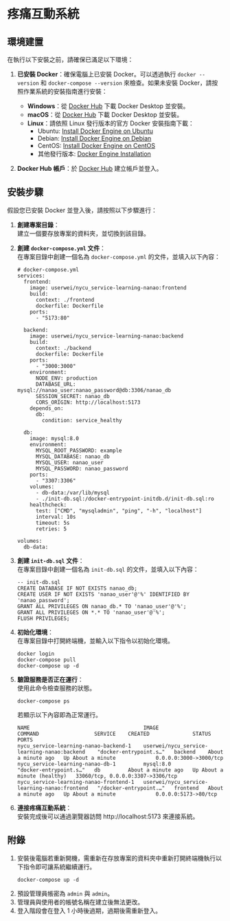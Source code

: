 # 疼痛互動系統

## 環境建置

在執行以下安裝之前，請確保已滿足以下環境：

1. **已安裝 Docker**：確保電腦上已安裝 Docker。可以透過執行 `docker --version` 和 `docker-compose --version` 來檢查。如果未安裝 Docker，請按照作業系統的安裝指南進行安裝：
   - **Windows**：從 [Docker Hub](https://hub.docker.com/editions/community/docker-ce-desktop-windows) 下載 Docker Desktop 並安裝。
   - **macOS**：從 [Docker Hub](https://hub.docker.com/editions/community/docker-ce-desktop-mac) 下載 Docker Desktop 並安裝。
   - **Linux**：請依照 Linux 發行版本的官方 Docker 安裝指南下載：
     - Ubuntu: [Install Docker Engine on Ubuntu](https://docs.docker.com/engine/install/ubuntu/)
     - Debian: [Install Docker Engine on Debian](https://docs.docker.com/engine/install/debian/)
     - CentOS: [Install Docker Engine on CentOS](https://docs.docker.com/engine/install/centos/)
     - 其他發行版本: [Docker Engine Installation](https://docs.docker.com/engine/install/)

2. **Docker Hub 帳戶**：於 [Docker Hub](https://hub.docker.com) 建立帳戶並登入。

## 安裝步驟

假設您已安裝 Docker 並登入後，請按照以下步驟進行：  

1. **創建專案目錄**：  
    建立一個要存放專案的資料夾，並切換到該目錄。

2. **創建 `docker-compose.yml` 文件**：  
    在專案目錄中創建一個名為 `docker-compose.yml` 的文件，並填入以下內容：  
    ```yaml=
    # docker-compose.yml
    services:
      frontend:
        image: userwei/nycu_service-learning-nanao:frontend
        build:
          context: ./frontend
          dockerfile: Dockerfile
        ports:
          - "5173:80"

      backend:
        image: userwei/nycu_service-learning-nanao:backend
        build:
          context: ./backend
          dockerfile: Dockerfile
        ports:
          - "3000:3000"
        environment:
          NODE_ENV: production
          DATABASE_URL: mysql://nanao_user:nanao_password@db:3306/nanao_db
          SESSION_SECRET: nanao_db
          CORS_ORIGIN: http://localhost:5173
        depends_on:
          db:
            condition: service_healthy

      db:
        image: mysql:8.0
        environment:
          MYSQL_ROOT_PASSWORD: example
          MYSQL_DATABASE: nanao_db
          MYSQL_USER: nanao_user
          MYSQL_PASSWORD: nanao_password
        ports:
          - "3307:3306"
        volumes:
          - db-data:/var/lib/mysql
          - ./init-db.sql:/docker-entrypoint-initdb.d/init-db.sql:ro
        healthcheck:
          test: ["CMD", "mysqladmin", "ping", "-h", "localhost"]
          interval: 10s
          timeout: 5s
          retries: 5

    volumes:
      db-data:
    ```
3. **創建 `init-db.sql` 文件**：  
    在專案目錄中創建一個名為 `init-db.sql` 的文件，並填入以下內容：  
    ```sql=
    -- init-db.sql
    CREATE DATABASE IF NOT EXISTS nanao_db;
    CREATE USER IF NOT EXISTS 'nanao_user'@'%' IDENTIFIED BY 'nanao_password';
    GRANT ALL PRIVILEGES ON nanao_db.* TO 'nanao_user'@'%';
    GRANT ALL PRIVILEGES ON *.* TO 'nanao_user'@'%';
    FLUSH PRIVILEGES;
    ```
4. **初始化環境**：  
    在專案目錄中打開終端機，並輸入以下指令以初始化環境。  
    ```bash=
    docker login
    docker-compose pull
    docker-compose up -d
    ```
5. **驗證服務是否正在運行**：  
    使用此命令檢查服務的狀態。  
    ```bash=
    docker-compose ps
    ```
    若顯示以下內容即為正常運行。  
    ```bash=
    NAME                                     IMAGE                                          COMMAND                  SERVICE    CREATED              STATUS                        PORTS
    nycu_service-learning-nanao-backend-1    userwei/nycu_service-learning-nanao:backend    "docker-entrypoint.s…"   backend    About a minute ago   Up About a minute             0.0.0.0:3000->3000/tcp
    nycu_service-learning-nanao-db-1         mysql:8.0                                      "docker-entrypoint.s…"   db         About a minute ago   Up About a minute (healthy)   33060/tcp, 0.0.0.0:3307->3306/tcp
    nycu_service-learning-nanao-frontend-1   userwei/nycu_service-learning-nanao:frontend   "/docker-entrypoint.…"   frontend   About a minute ago   Up About a minute             0.0.0.0:5173->80/tcp
    ```
6. **連接疼痛互動系統**：  
    安裝完成後可以通過瀏覽器訪問 http://localhost:5173 來連接系統。

## 附錄
1. 安裝後電腦若重新開機，需重新在存放專案的資料夾中重新打開終端機執行以下指令即可讓系統繼續運行。  
    ```bash=
    docker-compose up -d
    ```
2. 預設管理員帳密為 `admin` 與 `admin`。
3. 管理員與使用者的帳號名稱在建立後無法更改。
4. 登入階段會在登入 1 小時後過期，過期後需重新登入。
